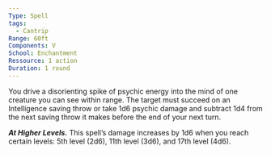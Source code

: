 ```yaml
---
Type: Spell
tags:
  - Cantrip
Range: 60ft
Components: V
School: Enchantment
Ressource: 1 action
Duration: 1 round
---
```

You drive a disorienting spike of psychic energy into the mind of one creature you can see within range. The target must succeed on an Intelligence saving throw or take 1d6 psychic damage and subtract 1d4 from the next saving throw it makes before the end of your next turn.

**_At Higher Levels._** This spell’s damage increases by 1d6 when you reach certain levels: 5th level (2d6), 11th level (3d6), and 17th level (4d6).